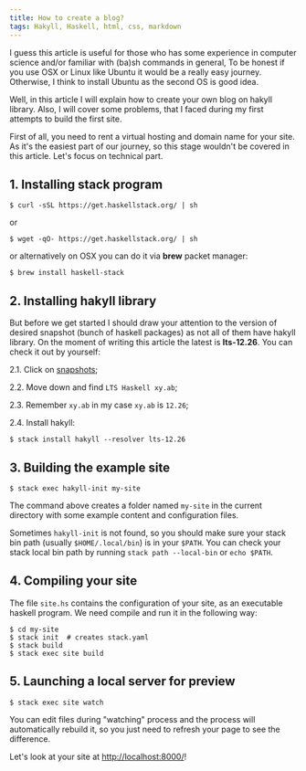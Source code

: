 ```yaml
---
title: How to create a blog?
tags: Hakyll, Haskell, html, css, markdown
---
```


I guess this article is useful for those who has some experience in computer science and/or familiar with (ba)sh commands in general, To be honest if you use OSX or Linux like Ubuntu it would be a really easy journey. Otherwise, I think to install Ubuntu as the second OS is good idea.

 Well, in this article I will explain how to create your own blog on hakyll library. Also, I will cover some problems, that I faced during my first attempts to build the first site.

<!--more-->

First of all, you need to rent a virtual hosting and domain name for your site. As it's the easiest part of our journey, so this stage wouldn't be covered in this article. Let's focus on technical part.

## 1. Installing <b>stack</b> program

	$ curl -sSL https://get.haskellstack.org/ | sh
or

	$ wget -qO- https://get.haskellstack.org/ | sh

or alternatively on OSX you can do it via **brew** packet manager:

	$ brew install haskell-stack

## 2. Installing hakyll library
But before we get started I should draw your attention to the version of desired snapshot (bunch of haskell packages) as not all of them have hakyll library. On the moment of writing this article the latest is **lts-12.26**. You can check it out by yourself:

2.1. Click on [snapshots](https://www.stackage.org/package/hakyll/snapshots); 

2.2. Move down and find `LTS Haskell xy.ab`; 

2.3. Remember `xy.ab` in my case `xy.ab` is `12.26`;

2.4. Install hakyll:

	$ stack install hakyll --resolver lts-12.26

## 3. Building the example site

	$ stack exec hakyll-init my-site

The command above creates a folder named `my-site` in the current directory with some example content and configuration files.

Sometimes `hakyll-init` is not found, so you should make sure your stack bin path (usually `$HOME/.local/bin`) is in your `$PATH`. You can check your stack local bin path by running `stack path --local-bin` or `echo $PATH`.

## 4. Compiling your site

The file `site.hs` contains the configuration of your site, as an executable haskell program. We need compile and run it in the following way:

	$ cd my-site
	$ stack init  # creates stack.yaml
	$ stack build
	$ stack exec site build

## 5. Launching a local server for preview

	$ stack exec site watch

You can edit files during "watching" process and the process will automatically rebuild it, so you just need to refresh your page to see the difference.

Let's look at your site at [http://localhost:8000/](http://localhost:8000/)!
